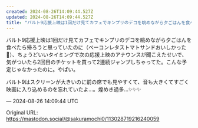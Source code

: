 ```yaml
---
created: 2024-08-26T14:09:44.527Z
updated: 2024-08-26T14:09:44.527Z
title: "バルト9応援上映は1回だけ見てカフェでキンプリのデコを眺めながら夕ごはんを食べた[...]"
---
```


<p>バルト9応援上映は1回だけ見てカフェでキンプリのデコを眺めながら夕ごはんを食べたら帰ろうと思っていたのに（ベーコンレタストマトサンドおいしかった🍞）、ちょうどいいタイミングで次の応援上映のアナウンスが聞こえたせいで、気がついたら2回目のチケットを買って2連続ジャンプしちゃってた。こんな予定じゃなかったのに。やばい。</p><p>バルト9はスクリーンが大きいのに前の席でも見やすくて、音も大きくてすごく映画に入り込めるのを忘れていたよ…。煌めき過多…✨✨✨</p>

&mdash; 2024-08-26 14:09:44 UTC

Original URL: https://mastodon.social/@sakuramochi0/113028719216240059
